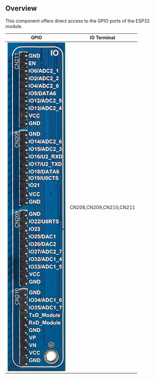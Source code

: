 ## Overview

This component offers direct access to the GPIO ports of the ESP32 module.


| GPIO | IO Terminal |
| --- | --- | 
| <img src="/images/esp32/block_io.jpg"> |  CN208,CN209,CN210,CN211 |


